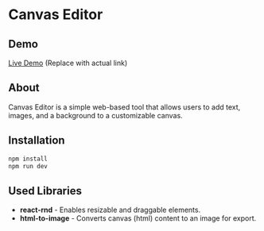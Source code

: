 # Canvas Editor

## Demo

[Live Demo](canvaseditor-three.vercel.app) (Replace with actual link)

## About

Canvas Editor is a simple web-based tool that allows users to add text, images, and a background to a customizable canvas.

## Installation

```sh
npm install
npm run dev
```

## Used Libraries

- **react-rnd** - Enables resizable and draggable elements.
- **html-to-image** - Converts canvas (html) content to an image for export.
